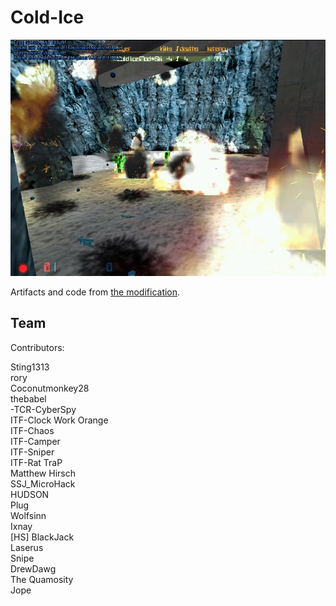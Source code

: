 # Cold-Ice

![Cold Ice](screens/coldice-explosions.jpg)

Artifacts and code from [the modification](https://www.moddb.com/mods/cold-ice).

## Team

Contributors:  

Sting1313  
rory  
Coconutmonkey28  
thebabel  
-TCR-CyberSpy  
ITF-Clock Work Orange  
ITF-Chaos  
ITF-Camper  
ITF-Sniper  
ITF-Rat TraP  
Matthew Hirsch  
SSJ_MicroHack   
HUDSON  
Plug  
Wolfsinn  
Ixnay  
[HS] BlackJack  
Laserus  
Snipe  
DrewDawg  
The Quamosity  
Jope  
